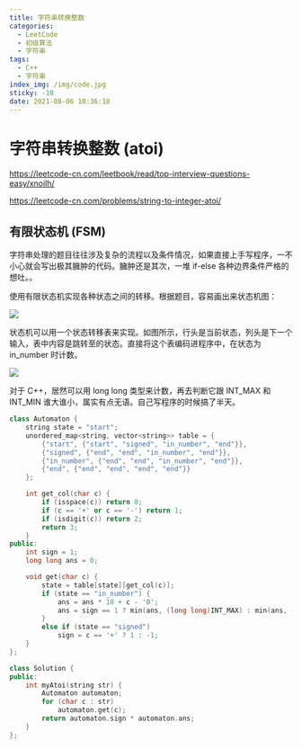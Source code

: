 ```yaml
---
title: 字符串转换整数
categories:
  - LeetCode
  - 初级算法
  - 字符串
tags:
  - C++
  - 字符串
index_img: /img/code.jpg
sticky: -10
date: 2021-08-06 10:36:18
---
```


# 字符串转换整数 (atoi)

https://leetcode-cn.com/leetbook/read/top-interview-questions-easy/xnoilh/

https://leetcode-cn.com/problems/string-to-integer-atoi/

## 有限状态机 (FSM)

字符串处理的题目往往涉及复杂的流程以及条件情况，如果直接上手写程序，一不小心就会写出极其臃肿的代码。臃肿还是其次，一堆 if-else 各种边界条件严格的想吐。。

使用有限状态机实现各种状态之间的转移。根据题目，容易画出来状态机图：

![](https://i.loli.net/2021/08/06/3OLdx5pKkloamte.png)

状态机可以用一个状态转移表来实现。如图所示，行头是当前状态，列头是下一个输入，表中内容是跳转至的状态。直接将这个表编码进程序中，在状态为 in_number 时计数。

![](https://i.loli.net/2021/08/06/XTm849u6plGHdSt.png)

对于 C++，居然可以用 long long 类型来计数，再去判断它跟 INT_MAX 和 INT_MIN 谁大谁小，属实有点无语。自己写程序的时候搞了半天。

```c++
class Automaton {
    string state = "start";
    unordered_map<string, vector<string>> table = {
        {"start", {"start", "signed", "in_number", "end"}},
        {"signed", {"end", "end", "in_number", "end"}},
        {"in_number", {"end", "end", "in_number", "end"}},
        {"end", {"end", "end", "end", "end"}}
    };

    int get_col(char c) {
        if (isspace(c)) return 0;
        if (c == '+' or c == '-') return 1;
        if (isdigit(c)) return 2;
        return 3;
    }
public:
    int sign = 1;
    long long ans = 0;

    void get(char c) {
        state = table[state][get_col(c)];
        if (state == "in_number") {
            ans = ans * 10 + c - '0';
            ans = sign == 1 ? min(ans, (long long)INT_MAX) : min(ans, -(long long)INT_MIN);
        }
        else if (state == "signed")
            sign = c == '+' ? 1 : -1;
    }
};

class Solution {
public:
    int myAtoi(string str) {
        Automaton automaton;
        for (char c : str)
            automaton.get(c);
        return automaton.sign * automaton.ans;
    }
};
```

